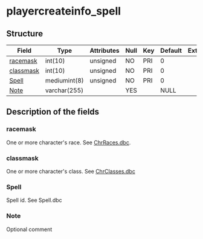 # playercreateinfo\_spell

## Structure

| Field                   | Type         | Attributes | Null | Key | Default | Extra | Comment |
|-------------------------|--------------|------------|------|-----|---------|-------|---------|
| [racemask](#racemask)   | int(10)      | unsigned   | NO   | PRI | 0       |       |         |
| [classmask](#classmask) | int(10)      | unsigned   | NO   | PRI | 0       |       |         |
| [Spell](#spell)         | mediumint(8) | unsigned   | NO   | PRI | 0       |       |         |
| [Note](#note)           | varchar(255) |            | YES  |     | NULL    |       |         |

## Description of the fields

### racemask

One or more character's race. See [ChrRaces.dbc](../../dbc/ChrRaces.md).

### classmask

One or more character's class. See [ChrClasses.dbc](../../dbc/ChrClasses.md)

### Spell

Spell id. See Spell.dbc

### Note

Optional comment
